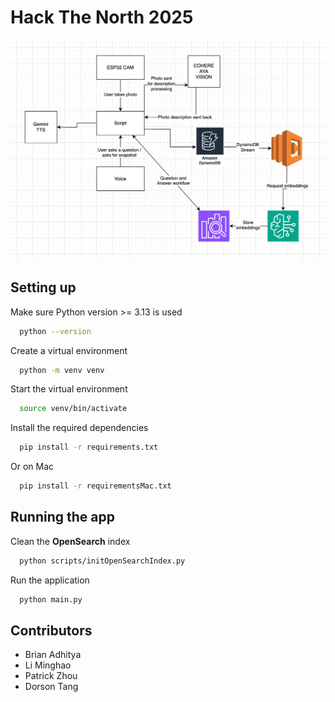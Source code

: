 # Hack The North 2025

![Project Diagram](diagram/diagram.jpeg)


## Setting up

Make sure Python version >= 3.13 is used

```bash
  python --version
```

Create a virtual environment

```bash
  python -m venv venv
```

Start the virtual environment

```bash
  source venv/bin/activate
```

Install the required dependencies

```bash
  pip install -r requirements.txt
```

Or on Mac

```bash
  pip install -r requirementsMac.txt
```

## Running the app

Clean the **OpenSearch** index

```bash
  python scripts/initOpenSearchIndex.py
```

Run the application
```bash
  python main.py
```

## Contributors

- Brian Adhitya 
- Li Minghao
- Patrick Zhou
- Dorson Tang

